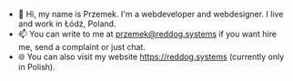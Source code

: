 - 👋 Hi, my name is Przemek. I'm a webdeveloper and webdesigner. I live and work in Łódź, Poland.
- 📫 You can write to me at przemek@reddog.systems if you want hire me, send a complaint or just chat.
- 🌐 You can also visit my website https://reddog.systems (currently only in Polish).

<!---
pb-86/pb-86 is a ✨ special ✨ repository because its `README.md` (this file) appears on your GitHub profile.
You can click the Preview link to take a look at your changes.
--->
